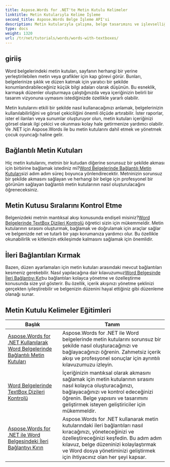 ```yaml
---
title: Aspose.Words for .NET'te Metin Kutulu Kelimeler
linktitle: Metin Kutularıyla Kelime İşleme
second_title: Aspose.Words Belge İşleme API'si
description: Metin kutularıyla çalışma, belge tasarımını ve işlevselliğini geliştirme hakkındaki bu ayrıntılı eğitimlerle Aspose.Words for .NET'in gücünü açığa çıkarın.
type: docs
weight: 1320
url: /tr/net/tutorials/words/words-with-textboxes/
---
```

## giriiş

Word belgelerindeki metin kutuları, sayfanın herhangi bir yerine yerleştirilebilen metin veya grafikler için kap görevi görür. Bunları, belgelerinize şıklık ve düzen katmak için yaratıcı bir şekilde konumlandırabileceğiniz küçük bilgi adaları olarak düşünün. Bu esneklik, karmaşık düzenler oluşturmaya çalıştığınızda veya içeriğinizin belirli bir tasarım vizyonuna uymasını istediğinizde özellikle yararlı olabilir.

Metin kutularını etkili bir şekilde nasıl kullanacağınızı anlamak, belgelerinizin kullanılabilirliğini ve görsel çekiciliğini önemli ölçüde artırabilir. İster raporlar, ister el ilanları veya sunumlar oluşturuyor olun, metin kutuları içeriğinizi görsel olarak ilgi çekici ve okunması kolay hale getirmenize yardımcı olabilir. Ve .NET için Aspose.Words ile bu metin kutularını dahil etmek ve yönetmek çocuk oyuncağı haline gelir.

## Bağlantılı Metin Kutuları

 Hiç metin kutularını, metnin bir kutudan diğerine sorunsuz bir şekilde akması için birbirine bağlamak istediniz mi?[Word Belgelerinde Bağlantılı Metin Kutuları](./linked-text-boxes/)sizi adım adım süreç boyunca yönlendirecektir. Metninizin sorunsuz bir şekilde akmasını sağlayan ve herhangi bir belge için profesyonel bir görünüm sağlayan bağlantılı metin kutularının nasıl oluşturulacağını öğreneceksiniz.

## Metin Kutusu Sıralarını Kontrol Etme

 Belgenizdeki metnin mantıksal akışı konusunda endişeli misiniz?[Word Belgelerinde TextBox Dizileri Kontrolü](./textbox-sequences-check/) öğretici sizin için mükemmeldir. Metin kutularının sırasını oluşturmak, bağlamak ve doğrulamak için araçlar sağlar ve belgenizde net ve tutarlı bir yapı korumanıza yardımcı olur. Bu özellikle okunabilirlik ve kitlenizin etkileşimde kalmasını sağlamak için önemlidir.

## İleri Bağlantıları Kırmak

 Bazen, düzen ayarlamaları için metin kutuları arasındaki mevcut bağlantıları kesmeniz gerekebilir. Nasıl yapılacağına dair kılavuzumuz[Word Belgesinde İleri Bağlantıyı Kır](./break-forward-link/)bu bağlantıları kolayca yönetme ve özelleştirme konusunda size yol gösterir. Bu özellik, içerik akışınızı yönetme şeklinizi gerçekten iyileştirebilir ve belgenizin düzenini hayal ettiğiniz gibi düzenleme olanağı sunar.

## Metin Kutulu Kelimeler Eğitimleri
| Başlık | Tanım |
| --- | --- |
| [Aspose.Words for .NET Kullanılarak Word Belgelerinde Bağlantılı Metin Kutuları](./linked-text-boxes/) | Aspose.Words for .NET ile Word belgelerinde metin kutularını sorunsuz bir şekilde nasıl oluşturacağınızı ve bağlayacağınızı öğrenin. Zahmetsiz içerik akışı ve profesyonel sonuçlar için ayrıntılı kılavuzumuzu izleyin. |
| [Word Belgelerinde TextBox Dizileri Kontrolü](./textbox-sequences-check/) | İçeriğinizin mantıksal olarak akmasını sağlamak için metin kutularının sırasını nasıl kolayca oluşturacağınızı, bağlayacağınızı ve kontrol edeceğinizi öğrenin. Belge yapısını ve tasarımını geliştirmek isteyen geliştiriciler için mükemmeldir. |
| [Aspose.Words for .NET ile Word Belgesindeki İleri Bağlantıyı Kırın](./break-forward-link/) | Aspose.Words for .NET kullanarak metin kutularındaki ileri bağlantıları nasıl kıracağınızı, yöneteceğinizi ve özelleştireceğinizi keşfedin. Bu adım adım kılavuz, belge düzeninizi kolaylaştırmak ve Word dosya yönetiminizi geliştirmek için ihtiyacınız olan her şeyi kapsar. |